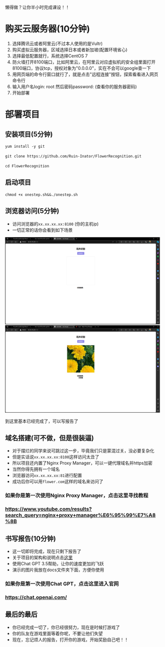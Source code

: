 懒得做？让你半小时完成课设！！

# 购买云服务器(10分钟)

1. 选择腾讯云或者阿里云(不过本人使用的是Vultr)
2. 购买虚拟云服务器，区域选择日本或者新加坡(配置环境省心)
3. 选择最低配置就行，系统选择CentOS 7
4. 防火墙打开8100端口，比如阿里云，在阿里云对应虚拟机的安全组里面打开8100端口，协议tcp，授权对象为"0.0.0.0"，实在不会可以google查一下
5. 用网页端的命令行窗口就行了，就是点击"远程连接"按钮，探索看看进入网页命令行
6. 输入用户名login: root 然后密码password: (查看你的服务器密码)
7. 开始部署

# 部署项目

## 安装项目(5分钟)
```
yum install -y git 

git clone https://github.com/Ruin-Inator/FlowerRecognition.git

cd FlowerRecognition
```

## 启动项目
```
chmod +x onestep.sh&&./onestep.sh
```

## 浏览器访问(5分钟)

- 访问浏览器的```xx.xx.xx.xx:8100``` (你的主机ip)
- 一切正常的话你会看到如下场景

![](./imgs/msedge_rMOQy8nGcl.png)
![](./imgs/msedge_piWzsIasMa.png)

到这里基本已经完成了，可以写报告了


## 域名搭建(可不做，但是很装逼)

- 对于摆烂的同学来说可跳过这一步，毕竟我们只是蒙混过关，没必要复杂化
- 但是实话说```xx.xx.xx.xx:8100```这样访问太丑了
- 所以项目还内置了Nginx Proxy Manager，可以一键代理域名并https加密
- 当然你得先拥有一个域名
- 浏览器访问```xx.xx.xx.xx:81```进行配置
- 成功后你可以用```flower.com```这样的域名来访问了

### 如果你是第一次使用Nginx Proxy Manager，点击这里寻找教程
### https://www.youtube.com/results?search_query=nginx+proxy+manager%E6%95%99%E7%A8%8B

## 书写报告(10分钟)
- 这一切即将完成，现在只剩下报告了
- 关于项目的架构和说明点击[这里](./docs/project.md)
- 使用Chat GPT 3.5帮助，让你的速度更加的飞跃
- 演示的图片我放在docs文件夹下面，方便你使用

### 如果你是第一次使用Chat GPT，点击这里进入官网
### https://chat.openai.com/

## 最后的最后
- 你已经完成一切了，你已经很努力，现在是时候打游戏了
- 你的队友在游戏里面等着你呢，不要让他们失望
- 现在，忘记烦人的报告，打开你的游戏，开始奖励自己吧！！
